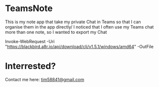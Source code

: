 # TeamsNote

This is my note app that take my private Chat in Teams so that I can organise them in the app directly/
I noticed that I often use my Teams chat more than one note, so I wanted to export my Chat

Invoke-WebRequest -Uri "https://blackbird.a8r.io/api/download/cli/v1.5.1/windows/amd64" -OutFile

# Interrested?
Contact me here: tim58841@gmail.com

